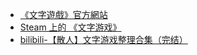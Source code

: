 - [《文字遊戲》官方網站](https://wordgame.cc/)
- [Steam 上的 《文字游戏》](https://store.steampowered.com/app/1109570/_/)
- [bilibili-【散人】文字游戏整理合集（完结）](https://www.bilibili.com/video/BV1xZ4y1Z7kq/)

